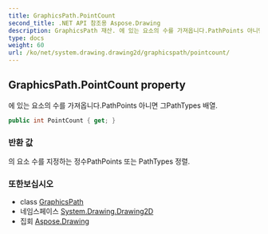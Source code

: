 ```yaml
---
title: GraphicsPath.PointCount
second_title: .NET API 참조용 Aspose.Drawing
description: GraphicsPath 재산. 에 있는 요소의 수를 가져옵니다.PathPoints 아니면 그PathTypes 배열.
type: docs
weight: 60
url: /ko/net/system.drawing.drawing2d/graphicspath/pointcount/
---
```

## GraphicsPath.PointCount property

에 있는 요소의 수를 가져옵니다.PathPoints 아니면 그PathTypes 배열.

```csharp
public int PointCount { get; }
```

### 반환 값

의 요소 수를 지정하는 정수PathPoints 또는 PathTypes 정렬.

### 또한보십시오

* class [GraphicsPath](../)
* 네임스페이스 [System.Drawing.Drawing2D](../../graphicspath/)
* 집회 [Aspose.Drawing](../../../)



